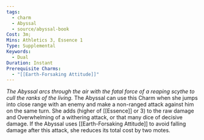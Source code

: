 ```yaml
---
tags:
  - charm
  - Abyssal
  - source/abyssal-book
Cost: 3m; 
Mins: Athletics 3, Essence 1
Type: Supplemental
Keywords:
  - Dual
Duration: Instant
Prerequisite Charms:
  - "[[Earth-Forsaking Attitude]]"
---
```

*The Abyssal arcs through the air with the fatal force of a reaping scythe to cull the ranks of the living.*
The Abyssal can use this Charm when she jumps into close range with an enemy and make a non-ranged attack against him on the same turn. She adds (higher of [[Essence]] or 3) to the raw damage and Overwhelming of a withering attack, or that many dice of decisive damage.
If the Abyssal uses [[Earth-Forsaking Attitude]] to avoid falling damage after this attack, she reduces its total cost by two motes.
